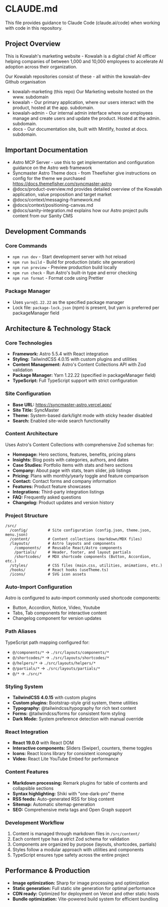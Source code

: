 # CLAUDE.md

This file provides guidance to Claude Code (claude.ai/code) when working with code in this repository.

## Project Overview

This is Kowalah's marketing website - Kowalah is a digital chief AI officer helping companies of between 1,000 and 10,000 employees to accelerate AI adoption across their organization.

Our Kowalah repositories consist of these - all within the kowalah-dev Github organisation

- kowalah-marketing (this repo) Our Marketing website hosted on the www. subdomain
- kowalah - Our primary application, where our users interact with the product, hosted at the app. subdomain.
- kowalah-admin - Our internal admin interface where our employees manage and create users and update the product. Hosted at the admin. subdomain.
- docs - Our documentation site, built with Mintlify, hosted at docs. subdomain.

## Important Documentation

- Astro MCP Server - use this to get implementation and configuration guidance on the Astro web framework
- Syncmaster Astro Theme docs - from Theefisher give instructions on config for the theme we purchased https://docs.themefisher.com/syncmaster-astro
- @docs/product-overview.md provides detailed overview of the Kowalah application, value proposition and target market
- @docs/context/messaging-framework.md
- @docs/context/positioning-canvas.md
- @docs/sanity-integration.md explains how our Astro project pulls content from our Sanity CMS

## Development Commands

### Core Commands
- `npm run dev` - Start development server with hot reload
- `npm run build` - Build for production (static site generation)
- `npm run preview` - Preview production build locally
- `npm run check` - Run Astro's built-in type and error checking
- `npm run format` - Format code using Prettier

### Package Manager
- Uses `yarn@1.22.22` as the specified package manager
- Lock file: `package-lock.json` (npm) is present, but yarn is preferred per packageManager field

## Architecture & Technology Stack

### Core Technologies
- **Framework:** Astro 5.5.4 with React integration
- **Styling:** TailwindCSS 4.0.15 with custom plugins and utilities
- **Content Management:** Astro's Content Collections API with Zod validation
- **Package Manager:** Yarn 1.22.22 (specified in packageManager field)
- **TypeScript:** Full TypeScript support with strict configuration

### Site Configuration
- **Base URL:** https://syncmaster-astro.vercel.app/
- **Site Title:** SyncMaster
- **Theme:** System-based dark/light mode with sticky header disabled
- **Search:** Enabled site-wide search functionality

### Content Architecture
Uses Astro's Content Collections with comprehensive Zod schemas for:
- **Homepage:** Hero sections, features, benefits, pricing plans
- **Insights:** Blog posts with categories, authors, and dates
- **Case Studies:** Portfolio items with stats and hero sections  
- **Company:** About page with stats, team slider, job listings
- **Pricing:** Plans with monthly/yearly toggle and feature comparison
- **Contact:** Contact forms and company information
- **Features:** Product feature showcases
- **Integrations:** Third-party integration listings
- **FAQ:** Frequently asked questions
- **Changelog:** Product updates and version history

### Project Structure
```
/src/
  /config/         # Site configuration (config.json, theme.json, menu.json)
  /content/        # Content collections (markdown/MDX files)
  /layouts/        # Astro layouts and components
    /components/   # Reusable React/Astro components
    /partials/     # Header, footer, and layout partials
    /shortcodes/   # MDX shortcode components (Button, Accordion, etc.)
  /styles/         # CSS files (main.css, utilities, animations, etc.)
  /hooks/          # React hooks (useTheme.ts)
  /icons/          # SVG icon assets
```

### Auto-Import Configuration
Astro is configured to auto-import commonly used shortcode components:
- Button, Accordion, Notice, Video, Youtube
- Tabs, Tab components for interactive content
- Changelog component for version updates

### Path Aliases
TypeScript path mapping configured for:
- `@/components/*` → `./src/layouts/components/*`
- `@/shortcodes/*` → `./src/layouts/shortcodes/*` 
- `@/helpers/*` → `./src/layouts/helpers/*`
- `@/partials/*` → `./src/layouts/partials/*`
- `@/*` → `./src/*`

### Styling System
- **TailwindCSS 4.0.15** with custom plugins
- **Custom plugins:** Bootstrap-style grid system, theme utilities
- **Typography:** @tailwindcss/typography for rich text content
- **Forms:** @tailwindcss/forms for consistent form styling
- **Dark Mode:** System preference detection with manual override

### React Integration
- **React 19.0.0** with React DOM
- **Interactive components:** Sliders (Swiper), counters, theme toggles
- **Icons:** React Icons library for consistent iconography
- **Video:** React Lite YouTube Embed for performance

### Content Features
- **Markdown processing:** Remark plugins for table of contents and collapsible sections
- **Syntax highlighting:** Shiki with "one-dark-pro" theme
- **RSS feeds:** Auto-generated RSS for blog content
- **Sitemap:** Automatic sitemap generation
- **SEO:** Comprehensive meta tags and Open Graph support

### Development Workflow
1. Content is managed through markdown files in `/src/content/`
2. Each content type has a strict Zod schema for validation
3. Components are organized by purpose (layouts, shortcodes, partials)
4. Styles follow a modular approach with utilities and components
5. TypeScript ensures type safety across the entire project

## Performance & Production
- **Image optimization:** Sharp for image processing and optimization
- **Static generation:** Full static site generation for optimal performance
- **CDN ready:** Optimized for deployment on Vercel and other static hosts
- **Bundle optimization:** Vite-powered build system for efficient bundling